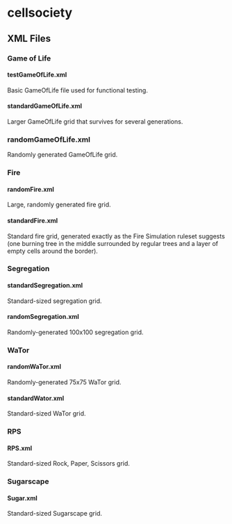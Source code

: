 # cellsociety 

## XML Files
### Game of Life
#### testGameOfLife.xml
Basic GameOfLife file used for functional testing.
####  standardGameOfLife.xml	
Larger GameOfLife grid that survives for several generations.
###  randomGameOfLife.xml	
Randomly generated GameOfLife grid. 
### Fire
#### randomFire.xml
 Large, randomly generated fire grid. 
#### standardFire.xml	
 Standard fire grid, generated exactly as the Fire Simulation ruleset suggests (one burning tree in the middle surrounded by regular trees and a layer of empty cells around the border).

### Segregation
#### standardSegregation.xml
 Standard-sized segregation grid. 
####  randomSegregation.xml
Randomly-generated 100x100 segregation grid. 
### WaTor
#### randomWaTor.xml 
Randomly-generated 75x75 WaTor grid.
####  standardWator.xml	
Standard-sized WaTor grid. 
### RPS 
#### RPS.xml
Standard-sized Rock, Paper, Scissors grid.
### Sugarscape
#### Sugar.xml
Standard-sized Sugarscape grid. 




